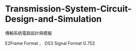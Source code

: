 # Transmission-System-Circuit-Design-and-Simulation
傳輸系統電路設計與模擬

E2Frame Format 、 DS3 Signal Format G.752
